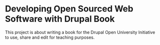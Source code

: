 # Developing Open Sourced Web Software with Drupal Book
This project is about writing a book for the Drupal Open University Initiative to use, share and edit for teaching purposes.
